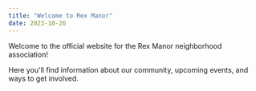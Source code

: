 ```yaml
---
title: "Welcome to Rex Manor"
date: 2023-10-26
---
```


Welcome to the official website for the Rex Manor neighborhood association!

Here you'll find information about our community, upcoming events, and ways to get involved.
